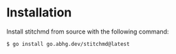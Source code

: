 # Installation

Install stitchmd from source with the following command:

```bash
$ go install go.abhg.dev/stitchmd@latest
```

<!-- TODO: binary installation once goreleaser is set up. -->
